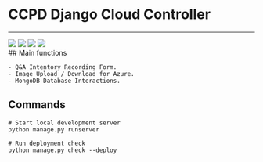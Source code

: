 # CCPD Django Cloud Controller

<hr/>
<div>
<img src="https://img.shields.io/badge/Python-3776AB?style=for-the-badge&logo=python&logoColor=white" />
<img src="https://img.shields.io/badge/Django-092E20?style=for-the-badge&logo=django&logoColor=white" />
<img src="https://img.shields.io/badge/MongoDB-4EA94B?style=for-the-badge&logo=mongodb&logoColor=white" />
<img src="https://img.shields.io/badge/Microsoft_Azure-0089D6?style=for-the-badge&logo=microsoft-azure&logoColor=white" />
</div>
## Main functions

```
- Q&A Intentory Recording Form.
- Image Upload / Download for Azure.
- MongoDB Database Interactions.
```

## Commands

```
# Start local development server
python manage.py runserver

# Run deployment check
python manage.py check --deploy
```
